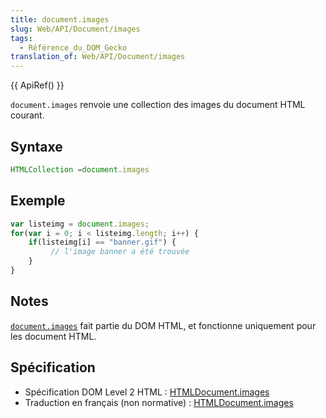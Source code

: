 ```yaml
---
title: document.images
slug: Web/API/Document/images
tags:
  - Référence_du_DOM_Gecko
translation_of: Web/API/Document/images
---
```

{{ ApiRef() }}

`document.images` renvoie une collection des images du document HTML courant.

## Syntaxe

```js
HTMLCollection =document.images
```

## Exemple

```js
var listeimg = document.images;
for(var i = 0; i < listeimg.length; i++) {
    if(listeimg[i] == "banner.gif") {
         // l'image banner a été trouvée
    }
}
```

## Notes

[`document.images`](/fr/DOM/document.images) fait partie du DOM HTML, et fonctionne uniquement pour les document HTML.

## Spécification

- Spécification DOM Level 2 HTML&nbsp;: [HTMLDocument.images](http://www.w3.org/TR/DOM-Level-2-HTML/html.html#ID-90379117)
- Traduction en français (non normative)&nbsp;: [HTMLDocument.images](http://www.yoyodesign.org/doc/w3c/dom2/html/html.html#ID-90379117)
